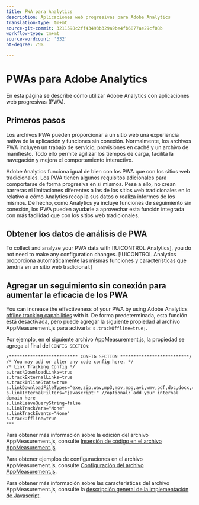 ```yaml
---
title: PWA para Analytics
description: Aplicaciones web progresivas para Adobe Analytics
translation-type: tm+mt
source-git-commit: 3211598c2ff43493b329a9be4fb6877ae29cf08b
workflow-type: tm+mt
source-wordcount: '332'
ht-degree: 75%

---
```



# PWAs para Adobe Analytics

En esta página se describe cómo utilizar Adobe Analytics con aplicaciones web progresivas (PWA).

## Primeros pasos

Los archivos PWA pueden proporcionar a un sitio web una experiencia nativa de la aplicación y funciones sin conexión. Normalmente, los archivos PWA incluyen un trabajo de servicio, provisiones en caché y un archivo de manifiesto. Todo ello permite agilizar los tiempos de carga, facilita la navegación y mejora el comportamiento interactivo.

Adobe Analytics funciona igual de bien con los PWA que con los sitios web tradicionales. Los PWA tienen algunos requisitos adicionales para comportarse de forma progresiva en sí mismos. Pese a ello, no crean barreras ni limitaciones diferentes a las de los sitios web tradicionales en lo relativo a cómo Analytics recopila sus datos o realiza informes de los mismos. De hecho, como Analytics ya incluye funciones de seguimiento sin conexión, los PWA pueden ayudarle a aprovechar esta función integrada con más facilidad que con los sitios web tradicionales.

## Obtener los datos de análisis de PWA

To collect and analyze your PWA data with [!UICONTROL Analytics], you do not need to  make any configuration changes. [!UICONTROL Analytics proporciona automáticamente las mismas funciones y características que tendría en un sitio web tradicional.]

## Agregar un seguimiento sin conexión para aumentar la eficacia de los PWA

You can increase the effectiveness of your PWA by using Adobe Analytics [offline tracking capabilities](https://docs.adobe.com/content/help/es-ES/analytics/implementation/vars/functions/forceoffline.translate.html) with it. De forma predeterminada, esta función está desactivada, pero puede agregar la siguiente propiedad al archivo AppMeasurement.js para activarla: `s.trackOffline=true;`.

Por ejemplo, en el siguiente archivo AppMeasurement.js, la propiedad se agrega al final del `CONFIG SECTION`:

```
/************************** CONFIG SECTION **************************/ 
/* You may add or alter any code config here. */ 
/* Link Tracking Config */ 
s.trackDownloadLinks=true 
s.trackExternalLinks=true 
s.trackInlineStats=true 
s.linkDownloadFileTypes="exe,zip,wav,mp3,mov,mpg,avi,wmv,pdf,doc,docx,xls,xlsx,ppt,pptx" 
s.linkInternalFilters="javascript:" //optional: add your internal domain here 
s.linkLeaveQueryString=false 
s.linkTrackVars="None" 
s.linkTrackEvents="None" 
s.trackOffline=true
*** 
```

Para obtener más información sobre la edición del archivo AppMeasurement.js, consulte [Inserción de código en el archivo AppMeasurement.js](https://docs.adobe.com/content/help/es-ES/analytics/implementation/other/dtm/analytics-tool/t-appmeasurement-code.translate.html).

Para obtener ejemplos de configuraciones en el archivo AppMeasurement.js, consulte [Configuración del archivo AppMeasurement.js](https://docs.adobe.com/content/help/es-ES/analytics/implementation/js/overview.translate.html#section_042412C29CC249E298F19B2BC2F43CE7).

Para obtener más información sobre las características del archivo AppMeasurement.js, consulte la [descripción general de la implementación de Javascript](https://docs.adobe.com/content/help/es-ES/analytics/implementation/js/migrate-from-hcode.translate.html).
